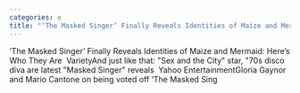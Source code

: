 ```yaml
---
categories: e
title: "‘The Masked Singer’ Finally Reveals Identities of Maize and Mermaid Here’s Who They Are  Variety"
---
```

‘The Masked Singer’ Finally Reveals Identities of Maize and Mermaid: Here’s Who They Are&nbsp;&nbsp;VarietyAnd just like that: "Sex and the City" star, "70s disco diva are latest "Masked Singer" reveals&nbsp;&nbsp;Yahoo EntertainmentGloria Gaynor and Mario Cantone on being voted off ‘The Masked Sing
